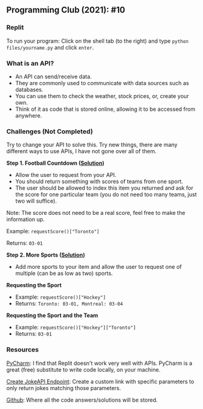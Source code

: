 ## Programming Club (2021): #10

### Replit
To run your program:
Click on the shell tab (to the right) and
type ```python files/yourname.py``` and click ```enter```.

### What is an API?
- An API can send/receive data.
- They are commonly used to communicate with data sources such as databases.
- You can use them to check the weather, stock prices, or, create your own.
- Think of it as code that is stored online, allowing it to be accessed from anywhere.

### Challenges (Not Completed)
Try to change your API to solve this. Try new things, there are many different ways to use APIs, I have not gone over all of them.

**Step 1. Football Countdown ([Solution]())**
- Allow the user to request from your API.
- You should return something with scores of teams from one sport.
- The user should be allowed to index this item you returned and ask for the score for one particular team (you do not need too many teams, just two will suffice).

Note: The score does not need to be a real score, feel free to make the information up.

Example: `requestScore()["Toronto"]`

Returns: `03-01`

**Step 2. More Sports ([Solution]())**
- Add more sports to your item and allow the user to request one of multiple (can be as low as two) sports.

**Requesting the Sport**
- Example: `requestScore()["Hockey"]`
- Returns: `Toronto: 03-01, Montreal: 03-04`

**Requesting the Sport and the Team**
- Example: `requestScore()["Hockey"]["Toronto"]`
- Returns: `03-01`

### Resources
[PyCharm](https://www.jetbrains.com/pycharm/): I find that Replit doesn't work very well with APIs. PyCharm is a great (free) substitute to write code locally, on your machine.

[Create JokeAPI Endpoint](https://jokeapi.dev/#try-it): Create a custom link with specific parameters to only return jokes matching those parameters.

[Github](https://github.com/jackokeeffe/programming-club): Where all the code answers/solutions will be stored.
